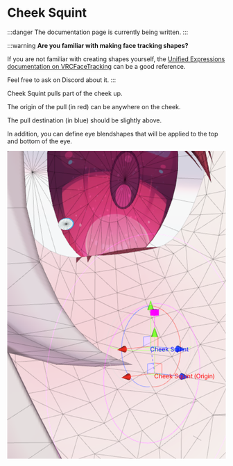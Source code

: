 ﻿---
sidebar_position: 3
---

# Cheek Squint

:::danger
The documentation page is currently being written.
:::

:::warning
**Are you familiar with making face tracking shapes?**

If you are not familiar with creating shapes yourself, the [Unified Expressions documentation on VRCFaceTracking](https://docs.vrcft.io/docs/tutorial-avatars/tutorial-avatars-extras/unified-blendshapes)
can be a good reference.

Feel free to ask on Discord about it.
:::

Cheek Squint pulls part of the cheek up.

The origin of the pull (in red) can be anywhere on the cheek.

The pull destination (in blue) should be slightly above.

In addition, you can define eye blendshapes that will be applied to the top and bottom of the eye.

![Unity_8JKA6HJvmz.png](../img%2Fshapes%2FUnity_8JKA6HJvmz.png)
